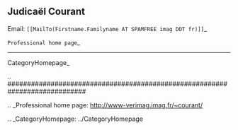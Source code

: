 Judicaël Courant
----------------

Email: `[[MailTo(Firstname.Familyname AT SPAMFREE imag DOT fr)]]`_

`Professional home page`_

-------------------------

 CategoryHomepage_

.. ############################################################################

.. _Professional home page: http://www-verimag.imag.fr/~courant/

.. _CategoryHomepage: ../CategoryHomepage

